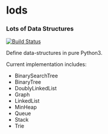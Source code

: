 # lods

### Lots of Data Structures

[![Build Status](https://travis-ci.org/nitinbhojwani/lods.svg?branch=master)](https://travis-ci.org/nitinbhojwani/lods)

Define data-structures in pure Python3.

Current implementation includes:
* BinarySearchTree
* BinaryTree
* DoublyLinkedList
* Graph
* LinkedList
* MinHeap
* Queue
* Stack
* Trie

